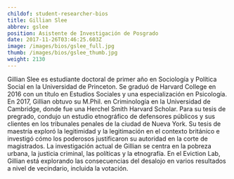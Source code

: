 ```yaml
---
childof: student-researcher-bios
title: Gillian Slee
abbrev: gslee
position: Asistente de Investigación de Posgrado
date: 2017-11-26T03:46:25.603Z
image: /images/bios/gslee_full.jpg
thumb: /images/bios/gslee_thumb.jpg
weight: 2130
---
```

Gillian Slee es estudiante doctoral de primer año en Sociología y Política Social en la Universidad de Princeton. Se graduó de Harvard College en 2016 con un título en Estudios Sociales y una especialización en Psicología. En 2017, Gillian obtuvo su M.Phil. en Criminología en la Universidad de Cambridge, donde fue una Herchel Smith Harvard Scholar. Para su tesis de pregrado, condujo un estudio etnográfico de defensores públicos y sus clientes en los tribunales penales de la ciudad de Nueva York. Su tesis de maestría exploró la legitimidad y la legitimación en el contexto británico e investigó cómo los poderosos justificaron su autoridad en la corte de magistrados. La investigación actual de Gillian se centra en la pobreza urbana, la justicia criminal, las políticas y la etnografía. En el Eviction Lab, Gillian está explorando las consecuencias del desalojo en varios resultados a nivel de vecindario, incluida la votación.